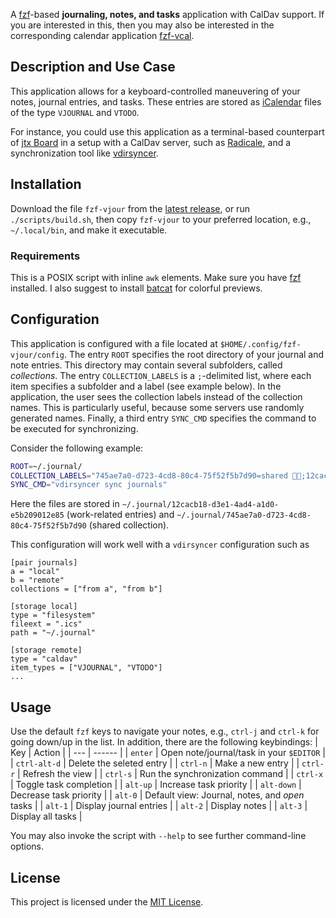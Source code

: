 A [fzf](https://github.com/junegunn/fzf)-based **journaling, notes, and tasks** application with CalDav support.
If you are interested in this, then you may also be interested in the
corresponding calendar application
[fzf-vcal](https://github.com/baumea/fzf-vcal).

Description and Use Case
------------------------
This application allows for a keyboard-controlled maneuvering of your notes, journal entries, and tasks.
These entries are stored as [iCalendar](https://datatracker.ietf.org/doc/html/rfc5545) files of the type `VJOURNAL` and `VTODO`.

For instance, you could use this application as a terminal-based counterpart of [jtx Board](https://jtx.techbee.at/) in a setup
with a CalDav server, such as [Radicale](https://radicale.org/), and a synchronization tool like [vdirsyncer](http://vdirsyncer.pimutils.org/).

Installation
------------
Download the file `fzf-vjour` from the [latest release](https://github.com/baumea/fzf-vjour/releases/latest), or run `./scripts/build.sh`, then
copy `fzf-vjour` to your preferred location, e.g., `~/.local/bin`, and make it executable.

### Requirements
This is a POSIX script with inline `awk` elements.
Make sure you have [fzf](https://github.com/junegunn/fzf) installed.
I also suggest to install [batcat](https://github.com/sharkdp/bat) for colorful previews.

Configuration
--------------
This application is configured with a file located at `$HOME/.config/fzf-vjour/config`.
The entry `ROOT` specifies the root directory of your journal and note entries.
This directory may contain several subfolders, called _collections_.
The entry `COLLECTION_LABELS` is a `;`-delimited list, where each item specifies a subfolder and a label (see example below).
In the application, the user sees the collection labels instead of the collection names.
This is particularly useful, because some servers use randomly generated names.
Finally, a third entry `SYNC_CMD` specifies the command to be executed for synchronizing. 

Consider the following example:
```sh
ROOT=~/.journal/
COLLECTION_LABELS="745ae7a0-d723-4cd8-80c4-75f52f5b7d90=shared 👫🏼;12cacb18-d3e1-4ad4-a1d0-e5b209012e85=work   💼;"
SYNC_CMD="vdirsyncer sync journals"
```


Here the files are stored in
`~/.journal/12cacb18-d3e1-4ad4-a1d0-e5b209012e85` (work-related entries)
and
`~/.journal/745ae7a0-d723-4cd8-80c4-75f52f5b7d90` (shared collection).

This configuration will work well with a `vdirsyncer` configuration such as 
```confini
[pair journals]
a = "local"
b = "remote"
collections = ["from a", "from b"]

[storage local]
type = "filesystem"
fileext = ".ics"
path = "~/.journal"

[storage remote]
type = "caldav"
item_types = ["VJOURNAL", "VTODO"]
...
```

Usage
-----
Use the default `fzf` keys to navigate your notes, e.g., `ctrl-j` and `ctrl-k` for going down/up in the list.
In addition, there are the following keybindings:
| Key | Action |
| --- | ------ |
| `enter` | Open note/journal/task in your `$EDITOR` |
| `ctrl-alt-d` | Delete the seleted entry |
| `ctrl-n` | Make a new entry |
| `ctrl-r` | Refresh the view |
| `ctrl-s` | Run the synchronization command |
| `ctrl-x` | Toggle task completion |
| `alt-up` | Increase task priority |
| `alt-down` | Decrease task priority |
| `alt-0` | Default view: Journal, notes, and _open_ tasks |
| `alt-1` | Display journal entries |
| `alt-2` | Display notes |
| `alt-3` | Display all tasks |

You may also invoke the script with `--help` to see further command-line options. 

License
-------
This project is licensed under the [MIT License](./LICENSE).
